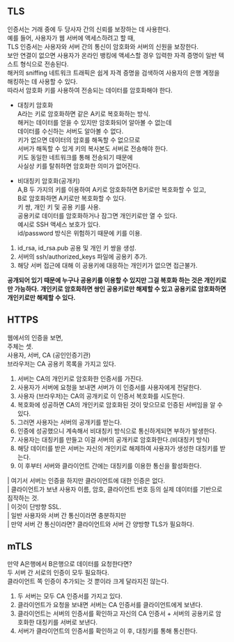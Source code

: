 ## TLS

인증서는 거래 중에 두 당사자 간의 신뢰를 보장하는 데 사용한다.  
예를 들어, 사용자가 웹 서버에 액세스하려고 할 때,  
TLS 인증서는 사용자와 서버 간의 통신이 암호화와 서버의 신원을 보장한다.  
보안 연결이 없으면 사용자가 온라인 뱅킹에 액세스할 경우 입력한 자격 증명이 일반 텍스트 형식으로 전송된다.  
해커의 sniffing 네트워크 트래픽은 쉽게 자격 증명을 검색하여 사용자의 은행 계정을 해킹하는 데 사용할 수 있다.  
따라서 암호화 키를 사용하여 전송되는 데이터를 암호화해야 한다.    

- 대칭키 암호화  
A라는 키로 암호화하면 같은 A키로 복호화하는 방식.  
해커는 데이터를 얻을 수 있지만 암호화되어 알아볼 수 없는데  
데이터를 수신하는 서버도 알아볼 수 없다.  
키가 없으면 데이터의 암호를 해독할 수 없으므로  
서버가 해독할 수 있게 키의 복사본도 서버로 전송해야 한다.  
키도 동일한 네트워크를 통해 전송되기 때문에  
사실상 키를 탈취하면 암호화한 의미가 없어진다.

- 비대칭키 암호화(공개키)  
A,B 두 가지의 키를 이용하여 A키로 암호화하면 B키로만 복호화할 수 있고,  
B로 암호화하면 A키로만 복호화할 수 있다.  
키 쌍, 개인 키 및 공용 키를 사용.  
공용키로 데이터를 암호화하거나 잠그면 개인키로만 열 수 있다.  
예시로 SSH 액세스 보호가 있다.  
id/password 방식은 위험하기 때문에 키를 이용.  
1. id_rsa, id_rsa.pub 공용 및 개인 키 쌍을 생성.  
2. 서버의 ssh/authorized_keys 파일에 공용키 추가.  
3. 해당 서버 접근에 대해 이 공용키에 대응하는 개인키가 없으면 접근불가.    

**공개되어 있기 때문에 누구나 공용키를 이용할 수 있지만 그걸 복호화 하는 것은 개인키로만 가능하다.**
**개인키로 암호화하면 쌍인 공용키로만 해제할 수 있고 공용키로 암호화하면 개인키로만 해제할 수 있다.**

## HTTPS
웹에서의 인증을 보면,  
주체는 셋.  
사용자, 서버, CA (공인인증기관)  
브라우저는 CA 공용키 목록을 가지고 있다.    

1. 서버는 CA의 개인키로 암호화한 인증서를 가진다.  
2. 사용자가 서버에 요청을 보내면 서버가 이 인증서를 사용자에게 전달한다.  
3. 사용자 (브라우저)는 CA의 공개키로 이 인증서 복호화를 시도한다.  
4. 복호화에 성공하면 CA의 개인키로 암호화된 것이 맞으므로 인증된 서버임을 알 수 있다.  
5. 그러면 사용자는 서버의 공개키를 받는다.  
6. 인증에 성공했으니 계속해서 비대칭키 방식으로 통신하게되면 부하가 발생한다.  
7. 사용자는 대칭키를 만들고 이걸 서버의 공개키로 암호화한다.(비대칭키 방식)  
8. 해당 데이터를 받은 서버는 자신의 개인키로 해제하여 사용자가 생성한 대칭키를 받는다.  
9. 이 후부터 서버와 클라이언트 간에는 대칭키를 이용한 통신을 활성화한다.    

| 여기서 서버는 인증을 하지만 클라이언트에 대한 인증은 없다.  
| 클라이언트가 보낸 사용자 이름, 암호, 클라이언트 번호 등의 실제 데이터를 기반으로 짐작하는 것.  
| 이것이 단방향 SSL.  
| 일반 사용자와 서버 간 통신이라면 충분하지만  
| 만약 서버 간 통신이라면? 클라이언트와 서버 간 양방향 TLS가 필요하다.    

## mTLS
만약 A은행에서 B은행으로 데이터를 요청한다면?  
두 서버 간 서로의 인증이 모두 필요하다.  
클라이언트 쪽 인증이 추가되는 것 뿐이라 크게 달라지진 않는다.    

1. 두 서버는 모두 CA 인증서를 가지고 있다.  
2. 클라이언트가 요청을 보내면 서버는 CA 인증서를 클라이언트에게 보낸다.  
3. 클라이언트는 서버의 인증서를 확인하고 자신의 CA 인증서 + 서버의 공용키로 암호화한 대칭키를 서버로 보낸다.  
4. 서버가 클라이언트의 인증서를 확인하고 이 후, 대칭키를 통해 통신한다.  

